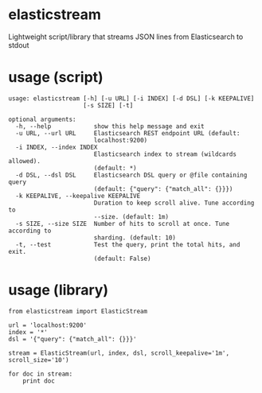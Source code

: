 # elasticstream
Lightweight script/library that streams JSON lines from Elasticsearch to stdout

# usage (script)
    usage: elasticstream [-h] [-u URL] [-i INDEX] [-d DSL] [-k KEEPALIVE]
                         [-s SIZE] [-t]
    
    optional arguments:
      -h, --help            show this help message and exit
      -u URL, --url URL     Elasticsearch REST endpoint URL (default:
                            localhost:9200)
      -i INDEX, --index INDEX
                            Elasticsearch index to stream (wildcards allowed).
                            (default: *)
      -d DSL, --dsl DSL     Elasticsearch DSL query or @file containing query
                            (default: {"query": {"match_all": {}}})
      -k KEEPALIVE, --keepalive KEEPALIVE
                            Duration to keep scroll alive. Tune according to
                            --size. (default: 1m)
      -s SIZE, --size SIZE  Number of hits to scroll at once. Tune according to
                            sharding. (default: 10)
      -t, --test            Test the query, print the total hits, and exit.
                            (default: False)

# usage (library)
    from elasticstream import ElasticStream

    url = 'localhost:9200'
    index = '*'
    dsl = '{"query": {"match_all": {}}}'

    stream = ElasticStream(url, index, dsl, scroll_keepalive='1m', scroll_size='10')

    for doc in stream:
        print doc
